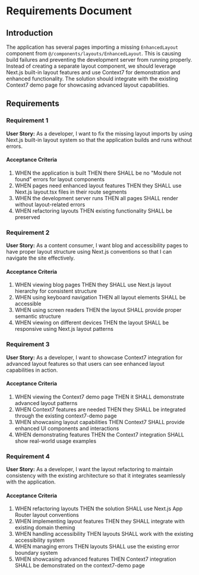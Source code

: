 # Requirements Document

## Introduction

The application has several pages importing a missing `EnhancedLayout` component from `@/components/layouts/EnhancedLayout`. This is causing build failures and preventing the development server from running properly. Instead of creating a separate layout component, we should leverage Next.js built-in layout features and use Context7 for demonstration and enhanced functionality. The solution should integrate with the existing Context7 demo page for showcasing advanced layout capabilities.

## Requirements

### Requirement 1

**User Story:** As a developer, I want to fix the missing layout imports by using Next.js built-in layout system so that the application builds and runs without errors.

#### Acceptance Criteria

1. WHEN the application is built THEN there SHALL be no "Module not found" errors for layout components
2. WHEN pages need enhanced layout features THEN they SHALL use Next.js layout.tsx files in their route segments
3. WHEN the development server runs THEN all pages SHALL render without layout-related errors
4. WHEN refactoring layouts THEN existing functionality SHALL be preserved

### Requirement 2

**User Story:** As a content consumer, I want blog and accessibility pages to have proper layout structure using Next.js conventions so that I can navigate the site effectively.

#### Acceptance Criteria

1. WHEN viewing blog pages THEN they SHALL use Next.js layout hierarchy for consistent structure
2. WHEN using keyboard navigation THEN all layout elements SHALL be accessible
3. WHEN using screen readers THEN the layout SHALL provide proper semantic structure
4. WHEN viewing on different devices THEN the layout SHALL be responsive using Next.js layout patterns

### Requirement 3

**User Story:** As a developer, I want to showcase Context7 integration for advanced layout features so that users can see enhanced layout capabilities in action.

#### Acceptance Criteria

1. WHEN viewing the Context7 demo page THEN it SHALL demonstrate advanced layout patterns
2. WHEN Context7 features are needed THEN they SHALL be integrated through the existing context7-demo page
3. WHEN showcasing layout capabilities THEN Context7 SHALL provide enhanced UI components and interactions
4. WHEN demonstrating features THEN the Context7 integration SHALL show real-world usage examples

### Requirement 4

**User Story:** As a developer, I want the layout refactoring to maintain consistency with the existing architecture so that it integrates seamlessly with the application.

#### Acceptance Criteria

1. WHEN refactoring layouts THEN the solution SHALL use Next.js App Router layout conventions
2. WHEN implementing layout features THEN they SHALL integrate with existing domain theming
3. WHEN handling accessibility THEN layouts SHALL work with the existing accessibility system
4. WHEN managing errors THEN layouts SHALL use the existing error boundary system
5. WHEN showcasing advanced features THEN Context7 integration SHALL be demonstrated on the context7-demo page